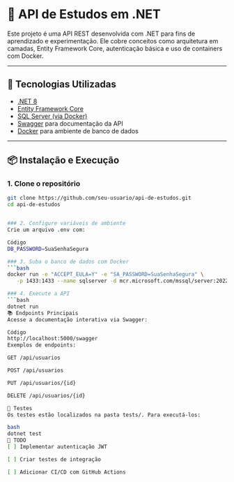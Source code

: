 # 📘 API de Estudos em .NET

Este projeto é uma API REST desenvolvida com .NET para fins de aprendizado e experimentação. Ele cobre conceitos como arquitetura em camadas, Entity Framework Core, autenticação básica e uso de containers com Docker.

---

## 🚀 Tecnologias Utilizadas

- [.NET 8](https://dotnet.microsoft.com/)
- [Entity Framework Core](https://learn.microsoft.com/en-us/ef/core/)
- [SQL Server (via Docker)](https://hub.docker.com/_/microsoft-mssql-server)
- [Swagger](https://swagger.io/) para documentação da API
- [Docker](https://www.docker.com/) para ambiente de banco de dados

---

## 📦 Instalação e Execução

### 1. Clone o repositório
```bash
git clone https://github.com/seu-usuario/api-de-estudos.git
cd api-de-estudos


### 2. Configure variáveis de ambiente
Crie um arquivo .env com:

Código
DB_PASSWORD=SuaSenhaSegura

### 3. Suba o banco de dados com Docker
```bash
docker run -e "ACCEPT_EULA=Y" -e "SA_PASSWORD=SuaSenhaSegura" \
   -p 1433:1433 --name sqlserver -d mcr.microsoft.com/mssql/server:2022-latest

### 4. Execute a API
```bash
dotnet run
📚 Endpoints Principais
Acesse a documentação interativa via Swagger:

Código
http://localhost:5000/swagger
Exemplos de endpoints:

GET /api/usuarios

POST /api/usuarios

PUT /api/usuarios/{id}

DELETE /api/usuarios/{id}

🧪 Testes
Os testes estão localizados na pasta tests/. Para executá-los:

bash
dotnet test
📌 TODO
[ ] Implementar autenticação JWT

[ ] Criar testes de integração

[ ] Adicionar CI/CD com GitHub Actions